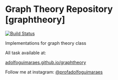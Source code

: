 # Graph Theory Repository \[graphtheory\]

[![Build Status](https://travis-ci.org/GabrielDS/graphtheory_error404.svg?branch=master)](https://travis-ci.org/GabrielDS/graphtheory_error404)

Implementations for graph theory class

All task available at:

[adolfoguimaraes.github.io/graphtheory](http://adolfoguimaraes.github.io/graphtheory)

Follow me at instagram: [@profadolfoguimaraes](http://www.instagram.com/profadolfoguimaraes)
